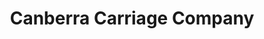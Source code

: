 ---
title: "Canberra Carriage Company"
url: /clacton-on-sea/canberra-carriage-company/
shop: car
---